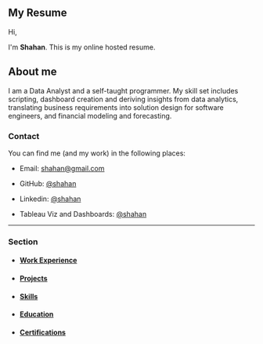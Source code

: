 ## My Resume

Hi,

I'm **Shahan**. This is my online hosted resume. 

## About me

I am a Data Analyst and a self-taught programmer. My skill set includes scripting, dashboard creation and deriving insights from data analytics, translating business requirements into solution design for software engineers, and financial modeling and forecasting.

### Contact
You can find me (and my work) in the following places:

- Email: shahan@gmail.com

- GitHub: [@shahan](https://github.com/sazk07)

- Linkedin: [@shahan](https://www.linkedin.com/in/sazk)

- Tableau Viz and Dashboards: [@shahan](https://public.tableau.com/app/profile/shahan.arshad)

---

### Section

- #### [Work Experience](./work_experience.md)

- #### [Projects](./projects.md)

- #### [Skills](./skills.md)

- #### [Education](./education.md)

- #### [Certifications](./certifications.md)
